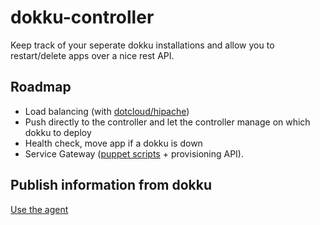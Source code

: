 dokku-controller
================

Keep track of your seperate dokku installations and allow you to restart/delete apps over a nice rest API.

Roadmap
-------

- Load balancing (with [dotcloud/hipache](https://github.com/dotcloud/hipache))
- Push directly to the controller and let the controller manage on which dokku to deploy
- Health check, move app if a dokku is down
- Service Gateway ([puppet scripts](https://github.com/KristianOellegaard/puppet-postgresql) + provisioning API).

Publish information from dokku
------------------------------

[Use the agent](https://github.com/KristianOellegaard/dokku-controller-agent)
